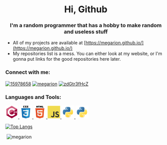 <h1 align="center">Hi, Github</h1>
<h3 align="center">I'm a random programmer that has a hobby to make random and useless stuff</h3>

- All of my projects are available at [https://megarion.github.io/](https://megarion.github.io/)
- My repositories list is a mess. You can either look at my website, or I'm gonna put links for the good repositories here later.

<h3 align="left">Connect with me:</h3>
<p align="left">
<a href="https://stackoverflow.com/users/15978658" target="blank"><img align="center" src="https://raw.githubusercontent.com/rahuldkjain/github-profile-readme-generator/master/src/images/icons/Social/stack-overflow.svg" alt="15978658" height="30" width="40" /></a>
<a href="https://www.youtube.com/channel/UCBrlr_nVSQ_4kZtsY58Q8wA" target="blank"><img align="center" src="https://raw.githubusercontent.com/rahuldkjain/github-profile-readme-generator/master/src/images/icons/Social/youtube.svg" alt="megarion" height="30" width="40" /></a>
<a href="https://discord.gg/zdGtr3fHcZ" target="blank"><img align="center" src="https://raw.githubusercontent.com/rahuldkjain/github-profile-readme-generator/master/src/images/icons/Social/discord.svg" alt="zdGtr3fHcZ" height="30" width="40" /></a>
</p>

<h3 align="left">Languages and Tools:</h3>
<p align="left"> <a href="https://www.w3schools.com/cpp/" target="_blank"> <img src="https://raw.githubusercontent.com/devicons/devicon/master/icons/cplusplus/cplusplus-original.svg" alt="cplusplus" width="40" height="40"/> </a> <a href="https://www.w3schools.com/css/" target="_blank"> <img src="https://raw.githubusercontent.com/devicons/devicon/master/icons/css3/css3-original-wordmark.svg" alt="css3" width="40" height="40"/> </a> <a href="https://www.w3.org/html/" target="_blank"> <img src="https://raw.githubusercontent.com/devicons/devicon/master/icons/html5/html5-original-wordmark.svg" alt="html5" width="40" height="40"/> </a> <a href="https://developer.mozilla.org/en-US/docs/Web/JavaScript" target="_blank"> <img src="https://raw.githubusercontent.com/devicons/devicon/master/icons/javascript/javascript-original.svg" alt="javascript" width="40" height="40"/> </a> <a href="https://www.python.org" target="_blank"> <img src="https://raw.githubusercontent.com/devicons/devicon/master/icons/python/python-original.svg" alt="python" width="40" height="40"/> </a> <a href="https://www.python.org" target="_blank"> <img src="https://raw.githubusercontent.com/devicons/devicon/master/icons/python/python-original.svg" alt="python" width="40" height="40"/> </a> </p>

[![Top Langs](https://github-readme-stats.vercel.app/api/top-langs/?username=Megarion&langs_count=5&theme=dark)](https://github.com/Megarion/github-readme-stats)

<p>&nbsp;<img align="center" src="https://github-readme-stats.vercel.app/api?username=megarion&show_icons=true&theme=dark&locale=en" alt="megarion" /></p>
